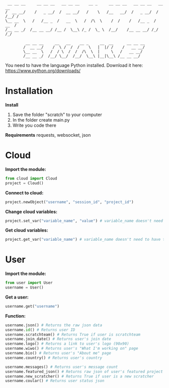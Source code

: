 ```
 __ __ __     __ __ __   __ __ __    __ _     __ __ __   __ __ __   __   __
/  __ __/    /   _ __/  /  __ __/   /    \   /__   __/  /   _ __/  / /__/ /     
\__ __  \   /   /__ _  /   __  \   /  /\  \    /  /    /   /__ _  /  __  /    
/__ __ _/  /__ __ __/ /__ /  \__\ /_ /  \_ \  /__/    /__ __ __/ /_/  /_/

         __ __ __     __   __    __ _     __  __      __ __ __
        /  __ __/    /  \ /  /  /    \   |  |/ /    /   __ __/
        \__ __  \   /  / \  /  /  /\  \  |     \   /   __ __/
        /__ __ _/  /__/ \__/  /__/  \__\ |__|\__\ /__ __ __/
```

You need to have the language Python installed. Download it here: https://www.python.org/downloads/

# Installation
**Install**
1. Save the folder "scratch" to your computer
2. In the folder create main.py
3. Write you code there

**Requirements**
requests, websocket, json

# Cloud
**Import the module:**
```python
from cloud import Cloud
project = Cloud()
```

**Connect to cloud:**
```python
project.newObject("username", "session_id", "project_id")
```

**Change cloud variables:**
```python
project.set_var("variable_name", "value") # variable_name doesn't need to have the ☁ char, value is int
```

**Get cloud variables:**
```python
project.get_var("variable_name") # variable_name doesn't need to have the ☁ char
```

# User
**Import the module:**
```python
from user import User
username = User()
```

**Get a user:**
```python
username.get("username")
```

**Function:**
```python
username.json() # Returns the raw json data
username.id() # Returns user ID
username.scratchteam() # Returns True if user is scratchteam
username.join_date() # Returns user's join date
username.logo() # Returns a link to user's logo (90x90)
username.wiwo() # Returns user's "What I'm working on" page
username.bio() # Returns user's "About me" page
username.country() # Returns user's country

username.messages() # Returns user's message count
username.featured_json() # Returns raw json of user's featured project
username.new_scratcher() # Returns True if user is a new scratcher
username.coular() # Returns user status json
```
